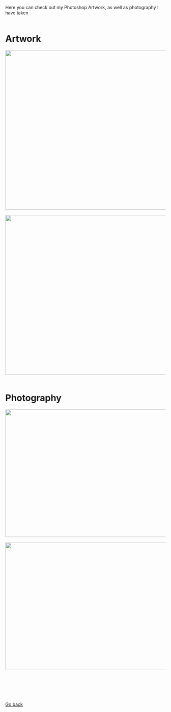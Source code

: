 Here you can check out my Photoshop Artwork, as well as photography I have taken
<br>
<br>

# Artwork

<img src="https://1b110ff0-a-33f9f8d5-s-sites.googlegroups.com/a/wghsmultimedia.com/dante-vasudevan/home/artwork/Photoshop_Digital_Painting.jpg?attachauth=ANoY7cqZdBDfulRehwyzj2fu1-GxdmXtV5Yqt4qsS5mdi2H6yNao1mXZ8Jbs4a8GBajFiZEjg2wUK9yNB9Kx7K6o3zDnDzo5KAq--X8aYGgwCTj-JQjdMxwFl5nymvCc6rgRcOJjFFUCuDvFD-Bm7Y0LpHo710NNRy7AY3wOUuele61fAW3EQDN0XsQn451qSSl7zRaPQwslHMCGB3LpiK-ecn2sZlRyCW_J504JEH8euyzLz-P8uNmjMLJTo5UxPS_nrIAysm2ctO_vei9uZP2iXwj546srog%3D%3D&attredirects=0" width="600" height="500">
<br>
<br>
<img src="https://1b110ff0-a-33f9f8d5-s-sites.googlegroups.com/a/wghsmultimedia.com/dante-vasudevan/home/artwork/Dante_Vasudevan_P.6-01.jpg?attachauth=ANoY7cqX-jD3MoSeWlWEemtW_w2h6xkxEX0gBUg6DN8eYOxDJUzFZo7Zq7XeeTU0v0PjaDTq2ieZE6gfD7BOQbdFE06NxqMi1mfX3luB4sXwCo9BNz9W_kR4pAR0UXxj-hj0kYDeYK7dIGWW72ILW1oMla4uhOWLo3gGK449jBiEqTuAs_6TxQ1fNCy2EhMJHJ_NtgfTidVjE1UL5U5tVo0Kfw4zY_XzJuHdydhDfhQeNwh4leVAH7dHy051MuwuScWUZX6bQOiq&attredirects=0" width="600" height="500">
<br>
<br>


# Photography

<img src="https://1b110ff0-a-33f9f8d5-s-sites.googlegroups.com/a/wghsmultimedia.com/dante-vasudevan/home/journal/Back%20Lighting.JPG?attachauth=ANoY7cp1RVAvC4UsTXuKKaE4NuNQia1AnM9NX6iXifhCShLxatZ0rpiHoEYzKKR48GcqLx0zoHX1o5fg-6yQMz0FfNzsAoNoDj4ph0Li7EIaz9sE-nq63Gj4mihADKWETMjTDVMlZR9qmivtD6b7UdMvIv8uisJAk8n0_fnZsnu47fysA2plMdP9VVvU5WlbjhabtVja4NlCux6LYnSiyk4gnkvydMFhZ59MMY7sGTd2NbNXD41GioVaMTsm83UDIM8mXxm0ipi_&attredirects=0" width="600" height="400">
<br>
<br>
<img src="https://1b110ff0-a-33f9f8d5-s-sites.googlegroups.com/a/wghsmultimedia.com/dante-vasudevan/home/journal/Complex%20Complex%20Final.JPG?attachauth=ANoY7cry2CBOpdzzHJHOjSWZga-t9iD-5aTGWD83i8Q0DQJYRx9jpjHgWP2XpbLyis82Xk-TEzbBN9gN-PNo34XlTAxDyyLshAuzisDqMpGj2rGnqZtand3Ev94gkvpCUKZSiYxbM6YV8uLQrMoZCFSAC7twRMnhmYzHws-Run7_iI0ZeAgVNPcPtSFmN3MLq8p2b2YRd4HbqbAPYyHHMJ_N3rSHHe_qxei7XCQ7FBA7_ULpvUDx29CAOop9O7yX72x7aUTs31bV&attredirects=0" width="600" height="400">

<br>
<br>
<br>
<br>
<br>
<br>
<p><a href="https://dantevasudevan.github.io/">Go back</a></p>
